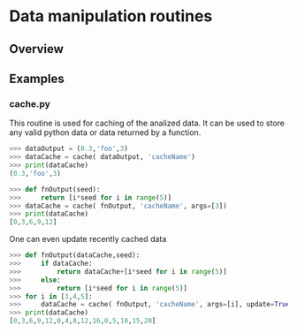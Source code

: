 # Data manipulation routines

## Overview

## Examples

### cache.py

This routine is used for caching of the analized data.
It can be used to store any valid python data or data returned by a function.
```python
>>> dataOutput = (0.3,'foo',3)
>>> dataCache = cache( dataOutput, 'cacheName')
>>> print(dataCache)
(0.3,'foo',3)

>>> def fnOutput(seed):
>>>     return [i*seed for i in range(5)]
>>> dataCache = cache( fnOutput, 'cacheName', args=[3])
>>> print(dataCache)
[0,3,6,9,12]
```

One can even update recently cached data
```python
>>> def fnOutput(dataCache,seed):
>>>     if dataCache:
>>>         return dataCache+[i*seed for i in range(5)]
>>>     else:
>>>         return [i*seed for i in range(5)]
>>> for i in [3,4,5]:
>>>     dataCache = cache( fnOutput, 'cacheName', args=[i], update=True)
>>> print(dataCache)
[0,3,6,9,12,0,4,8,12,16,0,5,10,15,20]
```
